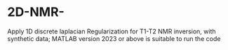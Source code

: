 # 2D-NMR-
Apply 1D discrete laplacian Regularization  for T1-T2 NMR inversion, with synthetic data;
MATLAB version 2023 or above is suitable to run the code 
